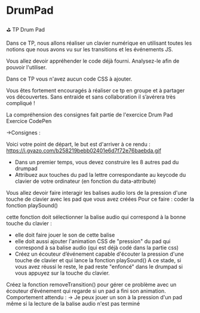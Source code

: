 # DrumPad

⛳ TP Drum Pad

Dans ce TP, nous allons réaliser un clavier numérique en utilisant toutes les notions que nous avons vu sur les transitions et les événements JS.

Vous allez devoir appréhender le code déjà fourni. Analysez-le afin de pouvoir l'utiliser.

Dans ce TP vous n'avez aucun code CSS à ajouter.

Vous êtes fortement encouragés à réaliser ce tp en groupe et à partager vos découvertes. Sans entraide et sans collaboration il s’avérera très compliqué !

La compréhension des consignes fait partie de l'exercice
Drum Pad Exercice CodePen

->Consignes :

Voici votre point de départ, le but est d'arriver à ce rendu : https://i.gyazo.com/b258219bebb02401e6d7f72e76baebda.gif

- Dans un premier temps, vous devez construire les 8 autres pad du drumpad
- Attribuez aux touches du pad la lettre correspondante au keycode du clavier de votre ordinateur (en fonction du data-attribute)

Vous allez devoir faire interagir les balises audio lors de la pression d'une touche de clavier avec les pad que vous avez créées
Pour ce faire : coder la fonction playSound()

cette fonction doit sélectionner la balise audio qui correspond à la bonne touche du clavier :

- elle doit faire jouer le son de cette balise
- elle doit aussi ajouter l'animation CSS de "pression" du pad qui correspond à sa balise audio (qui est déjà codé dans la partie css)
- Créez un écouteur d’événement capable d'écouter la pression d'une touche de clavier et qui lance la fonction playSound()
A ce stade, si vous avez réussi le reste, le pad reste "enfoncé" dans le drumpad si vous appuyez sur la touche du clavier.

Créez la fonction removeTransition() pour gérer ce problème avec un écouteur d’événement qui regarde si un pad a fini son animation.
Comportement attendu :
-> Je peux jouer un son à la pression d'un pad même si la lecture de la balise audio n'est pas terminé

